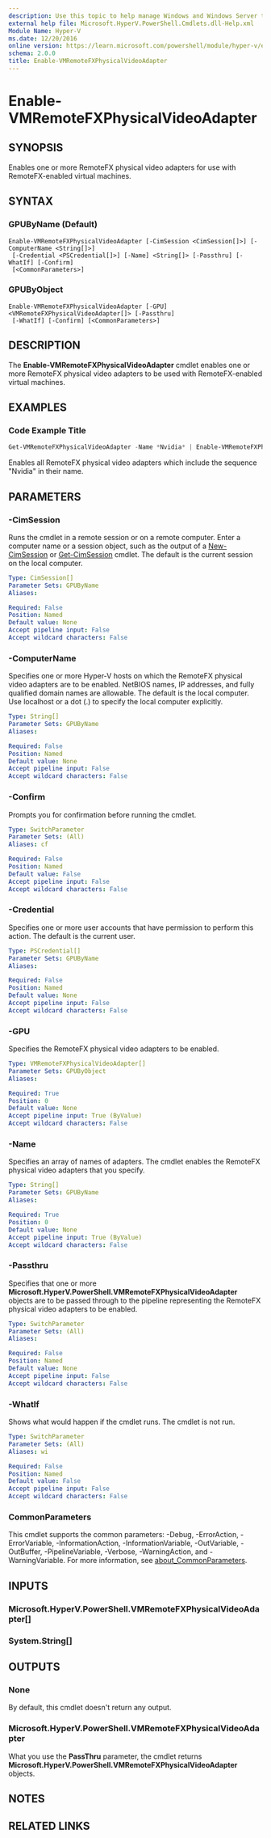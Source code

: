 ```yaml
---
description: Use this topic to help manage Windows and Windows Server technologies with Windows PowerShell.
external help file: Microsoft.HyperV.PowerShell.Cmdlets.dll-Help.xml
Module Name: Hyper-V
ms.date: 12/20/2016
online version: https://learn.microsoft.com/powershell/module/hyper-v/enable-vmremotefxphysicalvideoadapter?view=windowsserver2025-ps&wt.mc_id=ps-gethelp
schema: 2.0.0
title: Enable-VMRemoteFXPhysicalVideoAdapter
---
```


# Enable-VMRemoteFXPhysicalVideoAdapter

## SYNOPSIS
Enables one or more RemoteFX physical video adapters for use with RemoteFX-enabled virtual machines.

## SYNTAX

### GPUByName (Default)

```
Enable-VMRemoteFXPhysicalVideoAdapter [-CimSession <CimSession[]>] [-ComputerName <String[]>]
 [-Credential <PSCredential[]>] [-Name] <String[]> [-Passthru] [-WhatIf] [-Confirm]
 [<CommonParameters>]
```

### GPUByObject

```
Enable-VMRemoteFXPhysicalVideoAdapter [-GPU] <VMRemoteFXPhysicalVideoAdapter[]> [-Passthru]
 [-WhatIf] [-Confirm] [<CommonParameters>]
```

## DESCRIPTION

The **Enable-VMRemoteFXPhysicalVideoAdapter** cmdlet enables one or more RemoteFX physical video
adapters to be used with RemoteFX-enabled virtual machines.

## EXAMPLES

### Code Example Title

```powershell
Get-VMRemoteFXPhysicalVideoAdapter -Name *Nvidia* | Enable-VMRemoteFXPhysicalVideoAdapter
```

Enables all RemoteFX physical video adapters which include the sequence "Nvidia" in their name.

## PARAMETERS

### -CimSession

Runs the cmdlet in a remote session or on a remote computer. Enter a computer name or a session
object, such as the output of a [New-CimSession](https://go.microsoft.com/fwlink/p/?LinkId=227967)
or [Get-CimSession](https://go.microsoft.com/fwlink/p/?LinkId=227966) cmdlet. The default is the
current session on the local computer.

```yaml
Type: CimSession[]
Parameter Sets: GPUByName
Aliases:

Required: False
Position: Named
Default value: None
Accept pipeline input: False
Accept wildcard characters: False
```

### -ComputerName

Specifies one or more Hyper-V hosts on which the RemoteFX physical video adapters are to be enabled.
NetBIOS names, IP addresses, and fully qualified domain names are allowable. The default is the
local computer. Use localhost or a dot (.) to specify the local computer explicitly.

```yaml
Type: String[]
Parameter Sets: GPUByName
Aliases:

Required: False
Position: Named
Default value: None
Accept pipeline input: False
Accept wildcard characters: False
```

### -Confirm

Prompts you for confirmation before running the cmdlet.

```yaml
Type: SwitchParameter
Parameter Sets: (All)
Aliases: cf

Required: False
Position: Named
Default value: False
Accept pipeline input: False
Accept wildcard characters: False
```

### -Credential

Specifies one or more user accounts that have permission to perform this action. The default is the
current user.

```yaml
Type: PSCredential[]
Parameter Sets: GPUByName
Aliases:

Required: False
Position: Named
Default value: None
Accept pipeline input: False
Accept wildcard characters: False
```

### -GPU

Specifies the RemoteFX physical video adapters to be enabled.

```yaml
Type: VMRemoteFXPhysicalVideoAdapter[]
Parameter Sets: GPUByObject
Aliases:

Required: True
Position: 0
Default value: None
Accept pipeline input: True (ByValue)
Accept wildcard characters: False
```

### -Name

Specifies an array of names of adapters. The cmdlet enables the RemoteFX physical video adapters
that you specify.

```yaml
Type: String[]
Parameter Sets: GPUByName
Aliases:

Required: True
Position: 0
Default value: None
Accept pipeline input: True (ByValue)
Accept wildcard characters: False
```

### -Passthru

Specifies that one or more **Microsoft.HyperV.PowerShell.VMRemoteFXPhysicalVideoAdapter** objects
are to be passed through to the pipeline representing the RemoteFX physical video adapters to be
enabled.

```yaml
Type: SwitchParameter
Parameter Sets: (All)
Aliases:

Required: False
Position: Named
Default value: None
Accept pipeline input: False
Accept wildcard characters: False
```

### -WhatIf

Shows what would happen if the cmdlet runs. The cmdlet is not run.

```yaml
Type: SwitchParameter
Parameter Sets: (All)
Aliases: wi

Required: False
Position: Named
Default value: False
Accept pipeline input: False
Accept wildcard characters: False
```

### CommonParameters

This cmdlet supports the common parameters: -Debug, -ErrorAction, -ErrorVariable,
-InformationAction, -InformationVariable, -OutVariable, -OutBuffer, -PipelineVariable, -Verbose,
-WarningAction, and -WarningVariable. For more information, see
[about_CommonParameters](https://go.microsoft.com/fwlink/?LinkID=113216).

## INPUTS

### Microsoft.HyperV.PowerShell.VMRemoteFXPhysicalVideoAdapter[]

### System.String[]

## OUTPUTS

### None

By default, this cmdlet doesn't return any output.

### Microsoft.HyperV.PowerShell.VMRemoteFXPhysicalVideoAdapter

What you use the **PassThru** parameter, the cmdlet returns
**Microsoft.HyperV.PowerShell.VMRemoteFXPhysicalVideoAdapter** objects.

## NOTES

## RELATED LINKS
